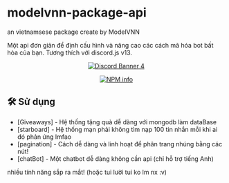 # modelvnn-package-api
an vietnamsese package create by ModelVNN

Một api đơn giản để định cấu hình và nâng cao các cách mã hóa bot bất hòa của bạn. Tương thích với discord.js v13.

<div align="center">
  <p>
<a href="https://discord.gg/ebNaUumRPB" ><img src="https://discordapp.com/api/guilds/858607369767878676/widget.png?style=banner1" alt="Discord Banner 4"/></a>
  </p>
</div>
<div align="center">
  <p>
    <a href="https://nodei.co/npm/modelvnn-package
/"><img src="https://nodei.co/npm/modelvnn-package.png?downloads=true&stars=true" alt="NPM info" /></a>
  </p>
</div>

## 🛠 Sử dụng

-   [Giveaways] - Hệ thống tặng quà dễ dàng với mongodb làm dataBase
-   [starboard] - Hệ thống mạn phải không tìm nạp 100 tin nhắn mỗi khi ai đó phản ứng lmfao
-   [pagination] - Cách dễ dàng và linh hoạt để phân trang nhúng bằng các nút!
-   [chatBot] - Một chatbot dễ dàng không cần api (chỉ hỗ trợ tiếng Anh)

nhiều tính năng sắp ra mắt! (hoặc tui lười tui ko lm nx :v)
